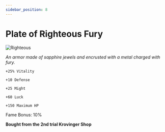 ```yaml
---
sidebar_position: 8
---
```


# Plate of Righteous Fury

![Righteous](https://vwiki.valorserver.com/api/item/picture/plate%20of%20righteous%20fury)

<i>An armor made of sapphire jewels and encrusted with a metal charged with fury.</i>

    +25% Vitality
    
    +10 Defense
    
    +25 Might
    
    +60 Luck
    
    +150 Maximum HP
    
Fame Bonus: 10%

**Bought from the 2nd trial Krovinger Shop**